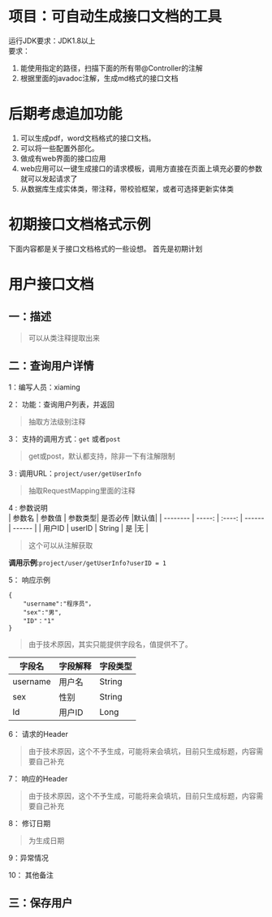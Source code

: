 # 项目：可自动生成接口文档的工具
运行JDK要求：JDK1.8以上  
要求：
1. 能使用指定的路径，扫描下面的所有带@Controller的注解  
2. 根据里面的javadoc注解，生成md格式的接口文档





# 后期考虑追加功能
1. 可以生成pdf，word文档格式的接口文档。
2. 可以将一些配置外部化。
3. 做成有web界面的接口应用
4. web应用可以一键生成接口的请求模板，调用方直接在页面上填充必要的参数就可以发起请求了
5. 从数据库生成实体类，带注释，带校验框架，或者可选择更新实体类

# 初期接口文档格式示例
下面内容都是关于接口文档格式的一些设想。
首先是初期计划


# 用户接口文档
## 一：描述
> 可以从类注释提取出来

## 二：查询用户详情

1：编写人员：xiaming

2： 功能：查询用户列表，并返回
> 抽取方法级别注释

3： 支持的调用方式：`get`  或者`post`
> get或post，默认都支持，除非一下有注解限制

3 :  调用URL：`project/user/getUserInfo`
> 抽取RequestMapping里面的注释

4 : 参数说明  
| 参数名       | 参数值    | 参数类型| 是否必传  |默认值|
| --------   | -----:  | :----: | ------ | ------ |
| 用户ID        | userID  | String |  是    |无 |

> 这个可以从注解获取

**调用示例**:`project/user/getUserInfo?userID = 1`

5： 响应示例

```
{
    "username":"程序员"，
    "sex":"男",
    "ID"："1"
}
```

> 由于技术原因，其实只能提供字段名，值提供不了。

| 字段名   | 字段解释 | 字段类型 |
| -------- | -------- | -------- |
| username | 用户名   | String   |
| sex      | 性别     | String   |
| Id       | 用户ID   | Long     |

6： 请求的Header

> 由于技术原因，这个不予生成，可能将来会填坑，目前只生成标题，内容需要自己补充

7： 响应的Header

> 由于技术原因，这个不予生成，可能将来会填坑，目前只生成标题，内容需要自己补充

8： 修订日期

   > 为生成日期

9：异常情况

10： 其他备注

## 三：保存用户

